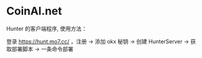 # CoinAI.net

Hunter 的客户端程序, 使用方法：

登录 https://hunt.mo7.cc/ ，注册 -> 添加 okx 秘钥 -> 创建 HunterServer -> 获取部署脚本 -> 一条命令部署
